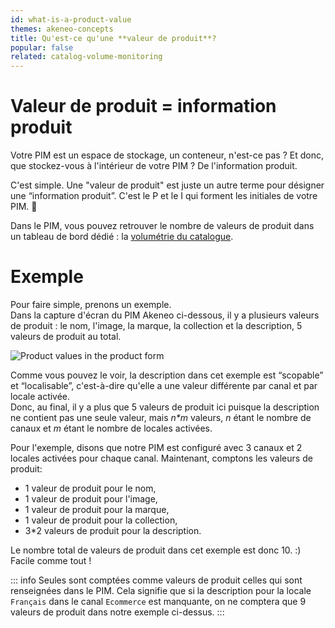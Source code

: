 ```yaml
---
id: what-is-a-product-value
themes: akeneo-concepts
title: Qu'est-ce qu'une **valeur de produit**?
popular: false
related: catalog-volume-monitoring
---
```


# Valeur de produit = information produit

Votre PIM est un espace de stockage, un conteneur, n'est-ce pas ? Et donc, que stockez-vous à l'intérieur de votre PIM ? De l'information produit.   

C'est simple. Une "valeur de produit" est juste un autre terme pour désigner une “information produit”. C'est le P et le I qui forment les initiales de votre PIM. 🙂

Dans le PIM, vous pouvez retrouver le nombre de valeurs de produit dans un tableau de bord dédié : la [volumétrie du catalogue](/fr/articles/catalog-volume-monitoring.html).

# Exemple

Pour faire simple, prenons un exemple.  
Dans la capture d'écran du PIM Akeneo ci-dessous, il y a plusieurs valeurs de produit : le nom, l'image, la marque, la collection et la description, 5 valeurs de produit au total.

![Product values in the product form](/img/Products_PEF_ProductValue.png)

Comme vous pouvez le voir, la description dans cet exemple est “scopable” et “localisable”, c'est-à-dire qu'elle a une valeur différente par canal et par locale activée.   
Donc, au final, il y a plus que 5 valeurs de produit ici puisque la description ne contient pas une seule valeur, mais _n*m_ valeurs, _n_ étant le nombre de canaux et _m_ étant le nombre de locales activées.

Pour l'exemple, disons que notre PIM est configuré avec 3 canaux et 2 locales activées pour chaque canal. Maintenant, comptons les valeurs de produit:
- 1 valeur de produit pour le nom,
- 1 valeur de produit pour l'image,
- 1 valeur de produit pour la marque,
- 1 valeur de produit pour la collection,
- 3*2 valeurs de produit pour la description.

Le nombre total de valeurs de produit dans cet exemple est donc 10. :) Facile comme tout !

::: info
Seules sont comptées comme valeurs de produit celles qui sont renseignées dans le PIM. Cela signifie que si la description pour la locale `Français` dans le canal `Ecommerce` est manquante, on ne comptera que 9 valeurs de produit dans notre exemple ci-dessus.
:::
